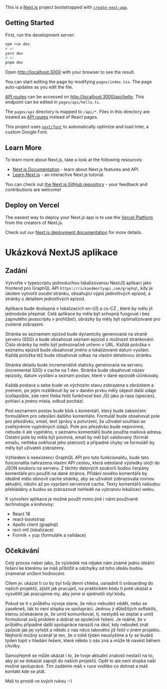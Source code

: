 This is a [Next.js](https://nextjs.org/) project bootstrapped with [`create-next-app`](https://github.com/vercel/next.js/tree/canary/packages/create-next-app).

## Getting Started

First, run the development server:

```bash
npm run dev
# or
yarn dev
# or
pnpm dev
```

Open [http://localhost:3000](http://localhost:3000) with your browser to see the result.

You can start editing the page by modifying `pages/index.tsx`. The page auto-updates as you edit the file.

[API routes](https://nextjs.org/docs/api-routes/introduction) can be accessed on [http://localhost:3000/api/hello](http://localhost:3000/api/hello). This endpoint can be edited in `pages/api/hello.ts`.

The `pages/api` directory is mapped to `/api/*`. Files in this directory are treated as [API routes](https://nextjs.org/docs/api-routes/introduction) instead of React pages.

This project uses [`next/font`](https://nextjs.org/docs/basic-features/font-optimization) to automatically optimize and load Inter, a custom Google Font.

## Learn More

To learn more about Next.js, take a look at the following resources:

- [Next.js Documentation](https://nextjs.org/docs) - learn about Next.js features and API.
- [Learn Next.js](https://nextjs.org/learn) - an interactive Next.js tutorial.

You can check out [the Next.js GitHub repository](https://github.com/vercel/next.js/) - your feedback and contributions are welcome!

## Deploy on Vercel

The easiest way to deploy your Next.js app is to use the [Vercel Platform](https://vercel.com/new?utm_medium=default-template&filter=next.js&utm_source=create-next-app&utm_campaign=create-next-app-readme) from the creators of Next.js.

Check out our [Next.js deployment documentation](https://nextjs.org/docs/deployment) for more details.

# Ukázková NextJS aplikace
## Zadání

Vytvořte v typescriptu jednoduchou lokalizovanou NextJS aplikaci jako frontend pro GraphQL API `https://rickandmortyapi.com/graphql`, kdy je úkolem vytvořit úvodní stránku, obsahující výpis jednotlivých epizod, a stránky s detailem jednotlivých epizod.

Aplikace bude dostupná v lokalizacích en-US a cs-CZ , které by mělo jít jednoduše přepínat.
Celá aplikace by měla být schopná fungovat i bez zapnutého javascriptu v prohlížeči, obrázky by měly být optimalizované pro zvolené zobrazení.

Stránka se seznamem epizod bude dynamicky generovaná na straně serveru (SSG) a bude obsahovat seznam epizod s možností stránkování. Číslo stránky by mělo být jednoznačně určeno v URL. Každá položka v seznamu epizod bude obsahovat jméno a lokalizované datum vysílání. Každá položka též bude obsahovat odkaz na vlastní detailovou stránku.

Stránka detailu bude incremenálně staticky generovaná na serveru (incremental SSG) s cache na 1 den. Stránka bude obsahovat název epizody, datum vysílání a seznam postav, které v dané epizodě účinkovaly.

Každá postava u sebe bude ve výchozím stavu zobrazena s obrázkem a jménem, po jejím rozkliknutí by se v daném prvku měly objevit další údaje (collapsible, zde není třeba řešit funkčnost bez JS) jako je rasa (species), pohlaví a jméno místa, odkud pochází.

Pod seznamem postav bude blok s komentáři, který bude zakončem formulářem pro odeslání dalšího komentáře. Formulář bude obsahovat pole pro přezdívku, email, text zprávy a potvrzení, že uživatel souhlasí se zveřejněním vyplněných údajů. Pole pro přezdívku bude nepovinné, nebude-li ale vyplněno, v seznamu komentářů bude použita mailová adresa. Ostatní pole by měla být povinná, email by měl být validovaný (formát emailu, netřeba ověřovat jeho platnost) a případné chyby ve formuláři by měly být uživateli zobrazeny.

Vzhledem k neexistenci GraphQL API pro tuto funkcionalitu, bude tato funcionalita nahrazena vlastní API cestou, která odeslané výsledky uloží do JSON souboru na serveru. Z těchto datových souborů budou čerpány komentáře pro použití na dané stránce. Přidání nového komentáře by ideálně mělo obnovit cache stránky, aby se uživateli zobrazovala rovnou aktuální, nikoliv až po vypršení serverové cache. Texty komentářů nebudou překládány a budou se zobrazovat nehledě na vybranou lokalizaci webu.

K vytvoření aplikace je možné použít mimo jiné i námi používané technologie a knihovny:
- React 18
- react-bootstrap
- Apollo client (graphql)
- rect-intl (lokalizace)
- Formik + yup (formuláře a validace)


## Očekávání
Celý proces neber jako, že výsledek má nějaké nám známé jedno ideální řešení ke kterému se máš přiblížit a odchylky od toho ideálu budou znamenat snížení hodnocení.

Cílem je:
ukázat ti co by byl tvůj denní chleba,
usnadnit ti onboarding do našich projektů,
zjistit jak pracuješ,
na praktickém kódu ti poté ukázat a vysvětlit jak pracujeme my, aby jsme si sjednotili styl kódu.

Pokud se ti v průběhu vývoje stane, že něco nebudeš vědět, nebo se zasekneš, tak to není stopka ve spolupráci. Jednou z důležitých softskills, kterou očekáváme je, že umíš komunikovat, tj. nestydíš se zeptat a umíš formulovat svůj problém a dobrat se společně řešení. Je reálné, že v průběhu případné další spolupráce narazíš na úkol, kdy nebudeš znát způsob jak jej vyřešit a někdo z nás něco takového již řešil v jiném projektu. Nejhorší možný scénář je ten, že o tobě týden neuslyšíme a ty se budeš týden topit v hledání řešení, které někdo z nás zná a může tě navést během chvilky.

Samozřejmě se může ukázat i to, že tvoje aktuální znalosti nestačí na to, aby jsi se dokázal zapojit do našich projektů. Opět to ale není stopka naší možné spolupráce. Tím zadáním máš v ruce vodítko co dohnat a máš kontakt kde se ptát.

Máš to prostě ve svých rukou :-)
